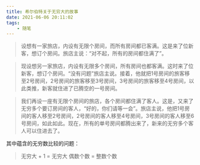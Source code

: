 ```yaml
---
title: 希尔伯特关于无穷大的故事
date: 2021-06-06 20:11:02
tags:
    - 随笔
---
```

> 设想有一家旅店，内设有无限个房间，而所有房间都已客满。这是来了位新客，想订个房间。旅店主说：“对不起，所有的房间都住满了”。

<!--more-->
> 现设想另一家旅店，内设有无限多个房间，所有房间也都客满。这时来了位新客，想订个房间。“没有问题”旅店主说。接着，他就把1号房间的旅客移至2号房间，2号房间的旅客移至3号房间，3号房间的旅客移至4号房间，以此类推，新客就住进了已腾空的一号房间。


> 我们再设一座有无限个房间的旅店，各个房间都住满了客人。这是，又来了无穷多个要订房间的客人，“好的，你们请等一会”。旅店主说，他把1号房间的客人移至2号房间，2号房间的客人移至4号房间，3号房间的客人移至6号房间，如此如此。现在，所有的单号房间都腾出来了，新来的无穷多个客人可以住进去了。

其中蕴含的无穷数比较的问题：
> 无穷大 + 1 = 无穷大
> 偶数个数 = 整数个数
